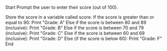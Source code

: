 Start 
Prompt the user to enter their score (out of 100).

Store the score in a variable called score.
If the score is greater than or equal to 90:
Print "Grade: A"
Else if the score is between 80 and 89 (inclusive):
Print "Grade: B"
Else if the score is between 70 and 79 (inclusive):
Print "Grade: C"
Else if the score is between 60 and 69 (inclusive):
Print "Grade: D"
Else (if the score is below 60):
Print "Grade: F"
End


